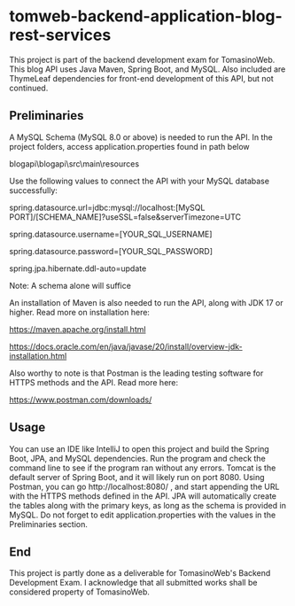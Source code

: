 # tomweb-backend-application-blog-rest-services
This project is part of the backend development exam for TomasinoWeb.
This blog API uses Java Maven, Spring Boot, and MySQL.
Also included are ThymeLeaf dependencies for front-end development of this API, but not continued.

## Preliminaries
A MySQL Schema (MySQL 8.0 or above) is needed to run the API. In the project folders, access application.properties found in path below

blogapi\blogapi\src\main\resources

Use the following values to connect the API with your MySQL database successfully:

spring.datasource.url=jdbc:mysql://localhost:[MySQL PORT]/[SCHEMA_NAME]?useSSL=false&serverTimezone=UTC

spring.datasource.username=[YOUR_SQL_USERNAME]

spring.datasource.password=[YOUR_SQL_PASSWORD]

spring.jpa.hibernate.ddl-auto=update

Note:
A schema alone will suffice

An installation of Maven is also needed to run the API, along with JDK 17 or higher. 
Read more on installation here: 

https://maven.apache.org/install.html

https://docs.oracle.com/en/java/javase/20/install/overview-jdk-installation.html

Also worthy to note is that Postman is the leading testing software for HTTPS methods and the API.
Read more here:

https://www.postman.com/downloads/

## Usage
You can use an IDE like IntelliJ to open this project and build the Spring Boot, JPA, and MySQL dependencies. Run the program and check the command line to see if the program ran without any errors.
Tomcat is the default server of Spring Boot, and it will likely run on port 8080.
Using Postman, you can go http://localhost:8080/ , and start appending the URL with the HTTPS methods defined in the API.
JPA will automatically create the tables along with the primary keys, as long as the schema is provided in MySQL. 
Do not forget to edit application.properties with the values in the Preliminaries section.

## End
This project is partly done as a deliverable for TomasinoWeb's Backend Development Exam. I acknowledge that all submitted works shall be considered property of TomasinoWeb.
